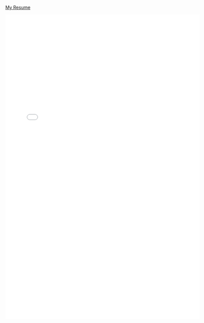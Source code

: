  <div class="content index width mx-auto px2 my4">
<article class="post" itemscope itemtype="http://schema.org/BlogPosting">
    <div class="content" itemprop="articleBody">
    <p><a href="Resume/Resume.pdf" target="_blank">My Resume</a></p>
     <embed src="Resume.pdf" width="120%" height="950" border="0">
     </div>
</article>
</div>
